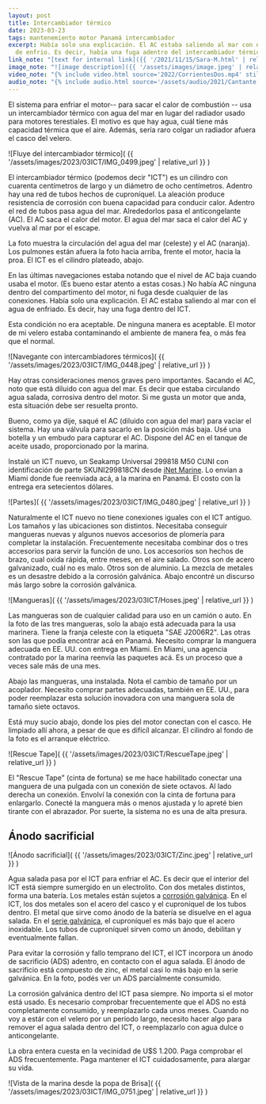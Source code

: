 ```yaml
---
layout: post
title: Intercambiador térmico
date: 2023-03-23
tags: mantenemiento motor Panamá intercambiador
excerpt: Había solo una explicación. El AC estaba saliendo al mar con el agua
  de enfrio. Es decir, había una fuga adentro del intercambiador térmico.
link_note: "[text for internal link]({{ '/2021/11/15/Sara-M.html' | relative_url }})"
image_note: "![image description]({{ '/assets/images/image.jpeg' | relative_url }})"
video_note: "{% include video.html source='2022/CorrientesDos.mp4' still='2022/CostaRica/CorrientesUno.png' }%"
audio_note: "{% include audio.html source='/assets/audio/2021/Cantante.m4a' %}"
---
```


El sistema para enfriar el motor-- para sacar el calor de combustión
-- usa un intercambiador térmico con agua del mar en lugar del radiador
usado para motores terestiales.
El motivo es que hay agua, cuál tiene más capacidad térmica que el aire.
Además, sería raro colgar un radiador afuera el casco del velero.

![Fluye del intercambiador térmico](
  {{ '/assets/images/2023/03ICT/IMG_0499.jpeg' | relative_url }}
)

El intercambiador térmico (podemos decir "ICT") es un cilindro con cuarenta
centímetros de largo y un diámetro de ocho centímetros. Adentro hay una
red de tubos hechos de cuproníquel. La aleación produce resistencia
de corrosión con buena capacidad para conducir calor. Adentro el red de
tubos pasa agua del mar. Alrededorlos pasa el anticongelante (AC). El AC saca
el calor del motor. El agua del mar saca el calor del AC y vuelva al mar por el
escape.

La foto muestra la circulación del agua del mar (celeste) y el AC (naranja).
Los pulmones están afuera la foto hacia arriba, frente el motor, hacia la
proa. El ICT es el cilindro plateado, abajo.

En las últimas navegaciones estaba notando que el nivel de AC
baja cuando usaba el motor. (Es bueno estar atento a estas cosas.) No había
AC ninguna dentro del compartimento del motor, ni fuga desde
cualquier de las conexiones. Había solo una explicación. El AC
estaba saliendo al mar con el agua de enfriado. Es decir, hay una fuga dentro
del ICT.

Esta condición no era aceptable. De ninguna manera es aceptable. El motor
de mi velero estaba contaminando el ambiente de manera fea, o más fea que
el normal.

![Navegante con intercambiadores térmicos](
  {{ '/assets/images/2023/03ICT/IMG_0448.jpeg' | relative_url }}
)

Hay otras consideraciones menos graves pero importantes. Sacando el AC, noto
que está diluido con agua del mar. Es decir que estaba circulando agua
salada, corrosiva dentro del motor. Si me gusta un motor que anda, esta
situación debe ser resuelta pronto.

Bueno, como ya dije, saqué el AC (diluido con agua del mar) para vaciar el
sistema. Hay una válvula para sacarlo en la posición más baja. Usé una
botella y un embudo para capturar el AC. Dispone del AC en el tanque de
aceite usado, proporcionado por la marina.

Instalé un ICT nuevo, un Seakamp Universal 299818 M50 CUNI con identificación
de parte SKUNI299818CN desde [iNet Marine][inet]. Lo envían a Miami donde
fue reenviada acá, a la marina en Panamá. El costo con la entrega era
setecientos dólares.

![Partes](
  {{ '/assets/images/2023/03ICT/IMG_0480.jpeg' | relative_url }}
)

Naturalmente el ICT nuevo no tiene conexiones iguales con el ICT antiguo.
Los tamaños y las ubicaciones son distintos. Necesitaba conseguir mangueras
nuevas y algunos nuevos accesorios de plomería para completar la
instalación.  Frecuentemente necesitaba combinar dos o tres accesorios para
servir la función de uno. Los accesorios son hechos de brazo, cual oxida
rápida, entre meses, en el aire salado. Otros son de acero galvanizado, cuál no
es malo.  Otros son de aluminio. La mezcla de metales es un desastre debido a
la corrosión galvánica. Abajo encontré un discurso más largo sobre la corrosión
galvánica.

![Mangueras](
  {{ '/assets/images/2023/03ICT/Hoses.jpeg' | relative_url }}
)

Las mangueras son de cualquier calidad para uso en un camión o auto.
En la foto de las tres mangueras, solo la abajo está adecuada para la usa
marinera. Tiene la franja celeste con la etiqueta "SAE J2006R2". Las otras
son las que podía encontrar acá en Panamá. Necesito comprar la manguera
adecuada en EE. UU. con entrega en Miami. En Miami, una agencia contratado
por la marina reenvía las paquetes acá. Es un proceso que a veces sale más
de una mes.

Abajo las mangueras, una instalada. Nota el cambio de tamaño por un
acoplador. Necesito comprar partes adecuadas, también en EE. UU., para poder
reemplazar esta solución inovadora con una manguera sola de tamaño siete
octavos.

Está muy sucio abajo, donde los pies del motor conectan con el casco.
He limpiado allí ahora, a pesar de que es difícíl alcanzar. El cilindro
al fondo de la foto es el arranque eléctrico.

![Rescue Tape](
  {{ '/assets/images/2023/03ICT/RescueTape.jpeg' | relative_url }}
)

El "Rescue Tape" (cinta de fortuna) se me hace habilitado conectar una manguera de una pulgada
con un conexión de siete octavos. Al lado derecha un conexión. Envolví
la conexión con la cinta de fortuna para enlargarlo. Conecté la manguera
más o menos ajustada y lo apreté bien tirante con el abrazador. Por suerte,
la sístema no es una de alta presura.

## Ánodo sacrificial

![Ánodo sacrificial](
  {{ '/assets/images/2023/03ICT/Zinc.jpeg' | relative_url }}
)

Agua salada pasa por el ICT para enfriar el AC. Es decir que el interior
del ICT está siempre sumergido en un electrolito. Con dos metales distintos,
forma una batería. Los metales están sujetos a [corrosión galvánica][cg].
En el ICT, los dos metales son el acero del casco y el cuproníquel de los tubos
dentro. El metal que sirve como ánodo de la batería se disuelve en el agua
salada. En el [serie galvánica][serie], el cuproníquel es más bajo que el
acero inoxidable. Los tubos de cuproníquel sirven como un ánodo, debilitan y
eventualmente fallan.

Para evitar la corrosión y fallo temprano del ICT, el ICT incorpora
un ánodo de sacrificio (ADS) adentro, en contacto con el agua salada. El ánodo
de sacrificio está compuesto de zinc, el metal casi lo más bajo en la
serie galvánica. En la foto, podés ver un ADS parcialmente consumido.

La corrosión galvánica dentro del ICT pasa siempre. No importa si el motor
está usado. Es necesario comprobar frecuentemente que el ADS no está
completamente consumido, y reemplazarlo cada unos meses. Cuando no voy a
estár con el velero por un periodo largo, necesito hacer algo para
remover el agua salada dentro del ICT, o reemplazarlo con agua dulce o
anticongelante.

La obra entera cuesta en la vecinidad de U$S 1.200. Paga comprobar el
ADS frecuentemente. Paga mantener el ICT cuidadosamente, para alargar
su vida.

![Vista de la marina desde la popa de Brisa](
  {{ '/assets/images/2023/03ICT/IMG_0751.jpeg' | relative_url }}
)

[inet]: https://inetmarine.com/skuni299818cnheatexchangercuni.aspx
[cg]: https://es.wikipedia.org/wiki/Corrosi%C3%B3n_galv%C3%A1nica
[serie]: https://es.wikipedia.org/wiki/Serie_galv%C3%A1nica


